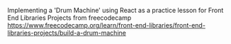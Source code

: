 Implementing a 'Drum Machine' using React as a practice lesson for Front End Libraries Projects from freecodecamp
https://www.freecodecamp.org/learn/front-end-libraries/front-end-libraries-projects/build-a-drum-machine